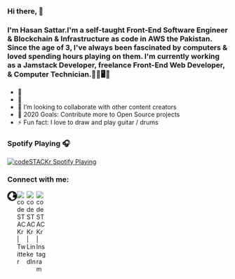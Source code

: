 ### Hi there, 👋

### I'm Hasan Sattar.I'm a self-taught Front-End Software Engineer & Blockchain & Infrastructure as code in AWS the Pakistan. Since the age of 3, I've always been fascinated by computers & loved spending hours playing on them. I'm currently working as a Jamstack Developer, freelance Front-End Web Developer, & Computer Technician.👨‍💻🖥️🔧 


- 🔭   
- 🌱  
- 👯 I’m looking to collaborate with other content creators
- 🥅 2020 Goals: Contribute more to Open Source projects
- ⚡ Fun fact: I love to draw and play guitar / drums

### Spotify Playing 🎧

[<img src="https://now-playing-codestackr.vercel.app/api/spotify-playing" alt="codeSTACKr Spotify Playing" width="350" />](https://open.spotify.com/user/swyqyimdc12jajde4vpwd2x1b)

### Connect with me:

[<img align="left" alt="codeSTACKr.com" width="22px" src="https://raw.githubusercontent.com/iconic/open-iconic/master/svg/globe.svg" />][website]

[<img align="left" alt="codeSTACKr | Twitter" width="22px" src="https://cdn.jsdelivr.net/npm/simple-icons@v3/icons/twitter.svg" />][twitter]
[<img align="left" alt="codeSTACKr | LinkedIn" width="22px" src="https://cdn.jsdelivr.net/npm/simple-icons@v3/icons/linkedin.svg" />][linkedin]
[<img align="left" alt="codeSTACKr | Instagram" width="22px" src="https://cdn.jsdelivr.net/npm/simple-icons@v3/icons/instagram.svg" />][instagram]

<br />





[website]: https://hasansattar-portfolio.netlify.app/
[twitter]: https://twitter.com/hasansattar3
[instagram]: https://www.instagram.com/hasan_sattar/
[linkedin]: www.linkedin.com/in/hasansattar
 